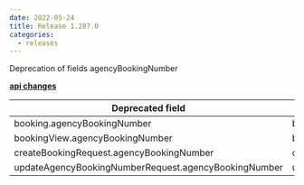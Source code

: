 ```yaml
---
date: 2022-05-24
title: Release 1.287.0
categories:
  - releases
---
```

Deprecation of fields agencyBookingNumber

**<u>api changes</u>**

| Deprecated field                                     | Substitute                                                 |
|------------------------------------------------------|------------------------------------------------------------|
| booking.agencyBookingNumber                          | booking.agencyBookingReference                             |
| bookingView.agencyBookingNumber                      | bookingView.agencyBookingReference                         |
| createBookingRequest.agencyBookingNumber             | createBookingRequest.agencyBookingReference                |
| updateAgencyBookingNumberRequest.agencyBookingNumber | updateAgencyBookingReferenceRequest.agencyBookingReference |
